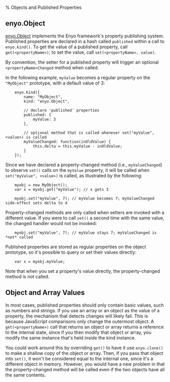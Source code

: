 % Objects and Published Properties

## enyo.Object

[enyo.Object](../api.html#enyo.Object) implements the Enyo framework's property
publishing system.  Published properties are declared in a hash called
`published` within a call to `enyo.kind()`.  To get the value of a published
property, call `get(<propertyName>)`; to set the value, call
`set(<propertyName>, value)`.

By convention, the setter for a published property will trigger an optional
`<propertyName>Changed` method when called.

In the following example, `myValue` becomes a regular property on the
`"MyObject"` prototype, with a default value of 3:

        enyo.kind({
            name: "MyObject",
            kind: "enyo.Object",

            // declare 'published' properties
            published: {
                myValue: 3
            },

            // optional method that is called whenever set("myValue", <value>) is called
            myValueChanged: function(inOldValue) {
                this.delta = this.myValue - inOldValue;
            }
        });

Since we have declared a property-changed method (i.e., `myValueChanged`) to
observe `set()` calls on the `myValue` property, it will be called when
`set("myValue", <value>)` is called, as illustrated by the following:

        myobj = new MyObject();
        var x = myobj.get("myValue"); // x gets 3

        myobj.set("myValue", 7); // myValue becomes 7; myValueChanged side-effect sets delta to 4

Property-changed methods are only called when setters are invoked with a
different value.  If you were to call `set()` a second time with the same
value, the changed handler would not be invoked:

        myobj.set("myValue", 7); // myValue stays 7; myValueChanged is *not* called

Published properties are stored as regular properties on the object prototype,
so it's possible to query or set their values directly:

        var x = myobj.myValue;

Note that when you set a property's value directly, the property-changed method
is not called.

## Object and Array Values

In most cases, published properties should only contain basic values, such as
numbers and strings.  If you use an array or an object as the value of a
property, the mechanism that detects changes will likely fail.  This is because
JavaScript comparisons only change the outermost object.  A `get(<propertyName>)`
call that returns an object or array returns a reference to the internal state,
since if you then modify that object or array, you modify the same instance
that's held inside the kind instance.

You could work around this by overriding `get()` to have it use `enyo.clone()`
to make a shallow copy of the object or array.  Then, if you pass that object
into `set()`, it won't be considered equal to the internal one, since it's a
different object in memory.  However, you would have a new problem in that the
property-changed method will be called even if the two objects have all the same
contents.
